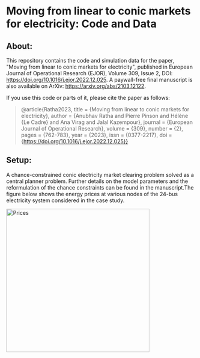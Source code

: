 # Moving from linear to conic markets for electricity: Code and Data

## About:
This repository contains the code and simulation data for the paper, "Moving from linear to conic markets for electricity", published in European Journal of Operational Research (EJOR), Volume 309, Issue 2, DOI: https://doi.org/10.1016/j.ejor.2022.12.025. A paywall-free final manuscript is also available on ArXiv: https://arxiv.org/abs/2103.12122.

If you use this code or parts of it, please cite the paper as follows:
> @article{Ratha2023, title = {Moving from linear to conic markets for electricity},
author = {Anubhav Ratha and Pierre Pinson and Hélène {Le Cadre} and Ana Virag and Jalal Kazempour},
journal = {European Journal of Operational Research}, volume = {309}, number = {2}, pages = {762-783}, year = {2023}, issn = {0377-2217}, doi = {https://doi.org/10.1016/j.ejor.2022.12.025}}


## Setup:
A chance-constrained conic electricity market clearing problem solved as a central planner problem. Further details on the model parameters and the reformulation of the chance constraints can be found in the manuscript.The figure below shows the energy prices at various nodes of the 24-bus electricity system considered in the case study.

<img width="381" alt="Prices" src="https://user-images.githubusercontent.com/19344128/172192699-5064902d-8b1b-4002-87a1-5203a66cf906.png">


